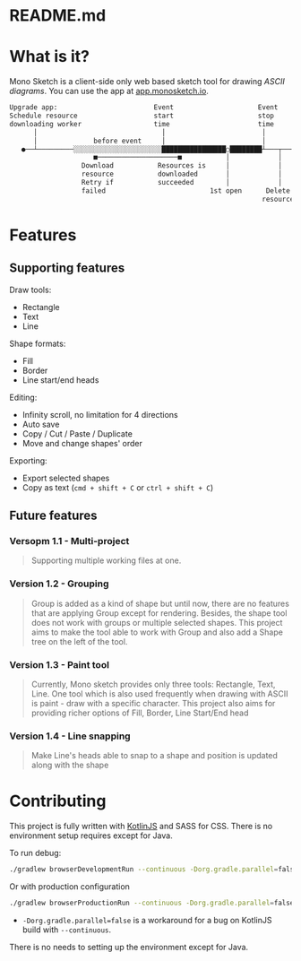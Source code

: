 # README.md

# What is it?

Mono Sketch is a client-side only web based sketch tool for drawing *ASCII diagrams*. You can use
the app at [app.monosketch.io](https://app.monosketch.io/).

```bash
Upgrade app:                        Event                     Event
Schedule resource                   start                     stop
downloading worker                  time                      time
      │                               │                        │
      │              before event     │                        │
   ●──┴─────────░░░░░░░░░░░░░░░░░░░░░░████████████████○████████┴───┬─────▶
                     ■────────────────────■           │            │
                  Download           Resources is     │            │
                  resource           downloaded       │            │
                  Retry if           succeeded        │            │
                  failed                          1st open      Delete
                                                               resources
```

# Features

## Supporting features

Draw tools:

- Rectangle
- Text
- Line

Shape formats:

- Fill
- Border
- Line start/end heads

Editing:

- Infinity scroll, no limitation for 4 directions
- Auto save
- Copy / Cut / Paste / Duplicate
- Move and change shapes' order

Exporting:

- Export selected shapes
- Copy as text (`cmd + shift + C` or `ctrl + shift + C`)

## Future features

### Versopm 1.1 - Multi-project

> Supporting multiple working files at one.

### Version 1.2 - Grouping

> Group is added as a kind of shape but until now, there are no features that are applying Group
> except for rendering. Besides, the shape tool does not work with groups or multiple selected
> shapes. This project aims to make the tool able to work with Group and also add a Shape tree on
> the left of the tool.
>

### Version 1.3 - Paint tool

> Currently, Mono sketch provides only three tools: Rectangle, Text, Line. One tool which is also
> used frequently when drawing with ASCII is paint - draw with a specific character. This project
> also aims for providing richer options of Fill, Border, Line Start/End head
>

### Version 1.4 - Line snapping

> Make Line's heads able to snap to a shape and position is updated along with the shape
>

# Contributing

This project is fully written with [KotlinJS](https://kotlinlang.org/docs/js-overview.html) and SASS
for CSS. There is no environment setup requires except for Java.

To run debug:

```bash
./gradlew browserDevelopmentRun --continuous -Dorg.gradle.parallel=false
```

Or with production configuration

```bash
./gradlew browserProductionRun --continuous -Dorg.gradle.parallel=false
```

* `-Dorg.gradle.parallel=false` is a workaround for a bug on KotlinJS build with `--continuous`.

There is no needs to setting up the environment except for Java.
